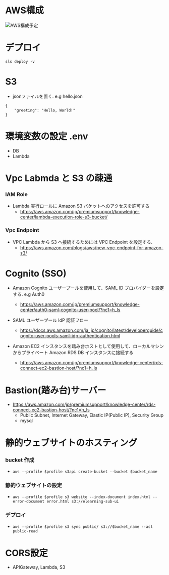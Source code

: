 # AWS構成
![AWS構成予定](https://user-images.githubusercontent.com/24289696/125702194-6b7b3f7f-a67a-4685-ab08-4407994b4897.jpg)

# デプロイ
`sls deploy -v`

# S3
- jsonファイルを置く. e.g hello.json
```
{
    "greeting": "Hello, World!"
}
```

# 環境変数の設定 .env
  - DB
  - Lambda

# Vpc Labmda と S3 の疎通
### IAM Role 
- Lambda 実行ロールに Amazon S3 バケットへのアクセスを許可する
  - https://aws.amazon.com/jp/premiumsupport/knowledge-center/lambda-execution-role-s3-bucket/

### Vpc Endpoint
- VPC Lambda から S3 へ接続するためには VPC Endpoint を設定する.
  - https://aws.amazon.com/blogs/aws/new-vpc-endpoint-for-amazon-s3/

# Cognito (SSO)
- Amazon Cognito ユーザープールを使用して、SAML ID プロバイダーを設定する. e.g Auth0 
  - https://aws.amazon.com/jp/premiumsupport/knowledge-center/auth0-saml-cognito-user-pool/?nc1=h_ls

- SAML ユーザープール IdP 認証フロー
  - https://docs.aws.amazon.com/ja_jp/cognito/latest/developerguide/cognito-user-pools-saml-idp-authentication.html

- Amazon EC2 インスタンスを踏み台ホストとして使用して、ローカルマシンからプライベート Amazon RDS DB インスタンスに接続する
  - https://aws.amazon.com/jp/premiumsupport/knowledge-center/rds-connect-ec2-bastion-host/?nc1=h_ls

# Bastion(踏み台)サーバー
- https://aws.amazon.com/jp/premiumsupport/knowledge-center/rds-connect-ec2-bastion-host/?nc1=h_ls
  - Public Subnet, Internet Gateway, Elastic IP(Public IP), Security Group
  - mysql


# 静的ウェブサイトのホスティング
### bucket 作成
- `aws --profile $profile s3api create-bucket --bucket $bucket_name`
### 静的ウェブサイトの設定
- `aws --profile $profile s3 website --index-document index.html --error-document error.html s3://elearning-sub-ui`
### デプロイ
- `aws --profile $profile s3 sync public/ s3://$bucket_name --acl public-read`

# CORS設定
- APIGateway, Lambda, S3
